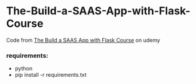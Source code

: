 # The-Build-a-SAAS-App-with-Flask-Course
Code from [The Build a SAAS App with Flask Course](https://www.udemy.com/course/the-build-a-saas-app-with-flask-course) on udemy

### requirements:
- python 
- pip install -r requirements.txt
